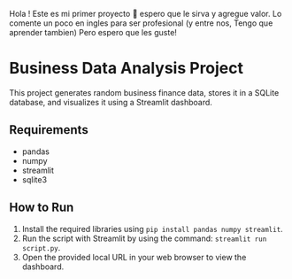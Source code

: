 Hola ! Este es mi primer proyecto 🚀 espero que le sirva y agregue valor. Lo comente un poco en ingles para ser profesional (y entre nos, Tengo que aprender tambien) Pero espero que les guste!

# Business Data Analysis Project  
  
This project generates random business finance data, stores it in a SQLite database, and visualizes it using a Streamlit dashboard.  
  
## Requirements  
- pandas  
- numpy  
- streamlit  
- sqlite3  
  
## How to Run  
1. Install the required libraries using `pip install pandas numpy streamlit`.  
2. Run the script with Streamlit by using the command: `streamlit run script.py`.  
3. Open the provided local URL in your web browser to view the dashboard.  

